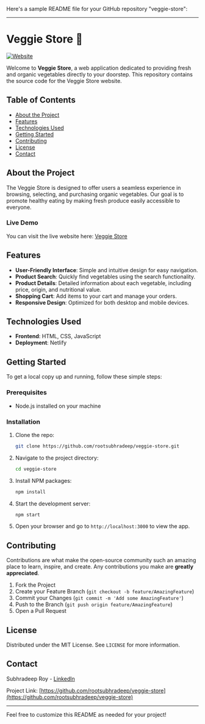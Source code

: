 Here's a sample README file for your GitHub repository "veggie-store":

---

# Veggie Store 🌱

[![Website](https://img.shields.io/badge/Website-Live-brightgreen)](https://vegg-store.netlify.app/)

Welcome to **Veggie Store**, a web application dedicated to providing fresh and organic vegetables directly to your doorstep. This repository contains the source code for the Veggie Store website.

## Table of Contents

- [About the Project](#about-the-project)
- [Features](#features)
- [Technologies Used](#technologies-used)
- [Getting Started](#getting-started)
- [Contributing](#contributing)
- [License](#license)
- [Contact](#contact)

## About the Project

The Veggie Store is designed to offer users a seamless experience in browsing, selecting, and purchasing organic vegetables. Our goal is to promote healthy eating by making fresh produce easily accessible to everyone.

### Live Demo

You can visit the live website here: [Veggie Store](https://vegg-store.netlify.app/)

## Features

- **User-Friendly Interface**: Simple and intuitive design for easy navigation.
- **Product Search**: Quickly find vegetables using the search functionality.
- **Product Details**: Detailed information about each vegetable, including price, origin, and nutritional value.
- **Shopping Cart**: Add items to your cart and manage your orders.
- **Responsive Design**: Optimized for both desktop and mobile devices.

## Technologies Used

- **Frontend**: HTML, CSS, JavaScript
- **Deployment**: Netlify

## Getting Started

To get a local copy up and running, follow these simple steps:

### Prerequisites

- Node.js installed on your machine

### Installation

1. Clone the repo:
   ```sh
   git clone https://github.com/rootsubhradeep/veggie-store.git
   ```
2. Navigate to the project directory:
   ```sh
   cd veggie-store
   ```
3. Install NPM packages:
   ```sh
   npm install
   ```
4. Start the development server:
   ```sh
   npm start
   ```
5. Open your browser and go to `http://localhost:3000` to view the app.

## Contributing

Contributions are what make the open-source community such an amazing place to learn, inspire, and create. Any contributions you make are **greatly appreciated**.

1. Fork the Project
2. Create your Feature Branch (`git checkout -b feature/AmazingFeature`)
3. Commit your Changes (`git commit -m 'Add some AmazingFeature'`)
4. Push to the Branch (`git push origin feature/AmazingFeature`)
5. Open a Pull Request

## License

Distributed under the MIT License. See `LICENSE` for more information.

## Contact

Subhradeep Roy - [LinkedIn](https://www.linkedin.com/in/subhradeep-roy-615059209/)

Project Link: [https://github.com/rootsubhradeep/veggie-store](https://github.com/rootsubhradeep/veggie-store)

---

Feel free to customize this README as needed for your project!
